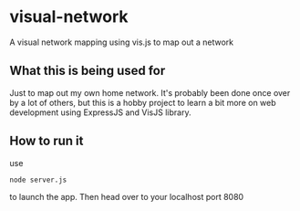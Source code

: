 # visual-network
A visual network mapping using vis.js to map out a network

## What this is being used for

Just to map out my own home network. It's probably been done once over by a lot of others, but this is a hobby project to learn a bit more on web development using ExpressJS and VisJS library.


## How to run it

use 

```bash
node server.js
```

to launch the app. Then head over to your localhost port 8080
